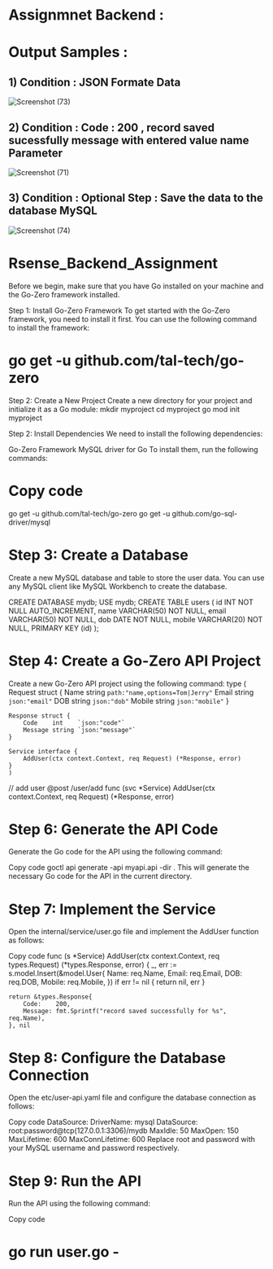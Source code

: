    # Assignmnet Backend : 
 # Output Samples : 
## 1) Condition  : JSON Formate Data 
 ![Screenshot (73)](https://user-images.githubusercontent.com/116354441/231775509-2691b27d-b8c4-4fa6-8b19-b0fec6a6c934.png)
 ## 2) Condition : Code : 200 , record saved sucessfully message with entered value name Parameter
 ![Screenshot (71)](https://user-images.githubusercontent.com/116354441/231776515-32ffa4d3-a4c6-4669-bb67-eccefbc262ff.png)
 ## 3) Condition : Optional Step : Save the data to the database MySQL
![Screenshot (74)](https://user-images.githubusercontent.com/116354441/231775943-01a65a8c-96d0-4970-b965-9a3f35bc7018.png)


 


# Rsense_Backend_Assignment
Before we begin, make sure that you have Go installed on your machine and the Go-Zero framework installed.

Step 1: Install Go-Zero Framework
To get started with the Go-Zero framework, you need to install it first. You can use the following command to install the framework:
# go get -u github.com/tal-tech/go-zero

Step 2: Create a New Project
Create a new directory for your project and initialize it as a Go module:
mkdir myproject
cd myproject
go mod init myproject

Step 2: Install Dependencies
We need to install the following dependencies:

Go-Zero Framework
MySQL driver for Go
To install them, run the following commands:


# Copy code
go get -u github.com/tal-tech/go-zero
go get -u github.com/go-sql-driver/mysql

# Step 3: Create a Database
Create a new MySQL database and table to store the user data. You can use any MySQL client like MySQL Workbench to create the database.

CREATE DATABASE mydb;
USE mydb;
CREATE TABLE users (
    id INT NOT NULL AUTO_INCREMENT,
    name VARCHAR(50) NOT NULL,
    email VARCHAR(50) NOT NULL,
    dob DATE NOT NULL,
    mobile VARCHAR(20) NOT NULL,
    PRIMARY KEY (id)
);

# Step 4: Create a Go-Zero API Project
Create a new Go-Zero API project using the following command:
type (
    Request struct {
        Name   string `path:"name,options=Tom|Jerry"`
        Email  string `json:"email"`
        DOB    string `json:"dob"`
        Mobile string `json:"mobile"`
    }

    Response struct {
        Code    int    `json:"code"`
        Message string `json:"message"`
    }

    Service interface {
        AddUser(ctx context.Context, req Request) (*Response, error)
    }
    )

// add user
@post /user/add
func (svc *Service) AddUser(ctx context.Context, req Request) (*Response, error)

# Step 6: Generate the API Code
Generate the Go code for the API using the following command:


Copy code
goctl api generate -api myapi.api -dir .
This will generate the necessary Go code for the API in the current directory.

# Step 7: Implement the Service
Open the internal/service/user.go file and implement the AddUser function as follows:


Copy code
func (s *Service) AddUser(ctx context.Context, req types.Request) (*types.Response, error) {
    _, err := s.model.Insert(&model.User{
        Name:   req.Name,
        Email:  req.Email,
        DOB:    req.DOB,
        Mobile: req.Mobile,
    })
    if err != nil {
        return nil, err
    }

    return &types.Response{
        Code:    200,
        Message: fmt.Sprintf("record saved successfully for %s", req.Name),
    }, nil

# Step 8: Configure the Database Connection
Open the etc/user-api.yaml file and configure the database connection as follows:


Copy code
DataSource:
  DriverName: mysql
  DataSource: root:password@tcp(127.0.0.1:3306)/mydb
  MaxIdle: 50
  MaxOpen: 150
  MaxLifetime: 600
  MaxConnLifetime: 600
Replace root and password with your MySQL username and password respectively.

# Step 9: Run the API
Run the API using the following command:


Copy code
# go run user.go -
